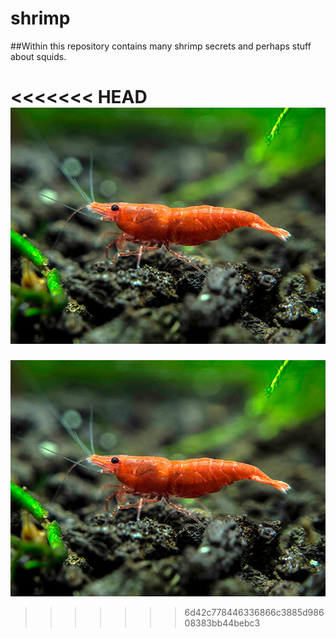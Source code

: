 # shrimp

##Within this repository contains many shrimp secrets and perhaps stuff about squids.

<<<<<<< HEAD
![redshrimp](pictures\redshrimp.jpg)
=======
![](https://github.com/ersmith26/shrimp/blob/master/pictures/redshrimp.jpg)
>>>>>>> 6d42c778446336866c3885d98608383bb44bebc3
